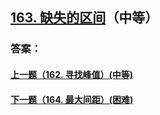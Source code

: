 ## [163. 缺失的区间](https://leetcode-cn.com/problems/missing-ranges/)（中等）





### 答案：



#### [上一题（162. 寻找峰值）(中等)](https://github.com/sdwwld/leetCode/blob/master/src/main/java/com/wld/java/leetcode/leetCode0162.md)

#### [下一题（164. 最大间距）(困难)](https://github.com/sdwwld/leetCode/blob/master/src/main/java/com/wld/java/leetcode/leetCode0164.md)